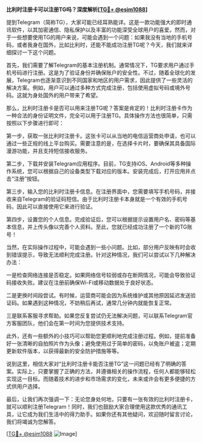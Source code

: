 **比利时注册卡可以注册TG吗？深度解析[[TG💪+ @esim1088](https://t.me/s/esim1088)]**

提到Telegram（简称TG），大家可能已经耳熟能详。这是一款功能强大的即时通讯软件，以其加密通信、隐私保护以及丰富的功能深受全球用户的喜爱。然而，对于一些想要使用TG的用户来说，可能会遇到一个问题：如果我没有当地的手机号码，或者我身在国外，比如比利时，还能不能成功注册TG呢？今天，我们就来详细探讨一下这个问题。

首先，我们需要了解Telegram的基本注册机制。通常情况下，TG要求用户通过手机号码进行注册。这是为了验证身份并确保账户的安全性。不过，随着全球化的发展，Telegram也逐渐意识到不同国家和地区的用户需求，因此提供了一些灵活的解决方案。例如，用户可以通过多种方式完成注册，包括使用虚拟号码或境外号码。这就为身处国外的用户带来了希望。

那么，比利时注册卡是否可以用来注册TG呢？答案是肯定的！比利时注册卡作为一种合法的身份证明文件，完全可以用于注册TG。具体操作方法也很简单，只需按照以下步骤进行即可：

第一步，获取一张比利时注册卡。这张卡可以从当地的电信运营商处申请，也可以通过一些正规的线上平台购买。需要注意的是，在选择卡片时，要确保其具备国际漫游功能，并且支持短信接收服务。

第二步，下载并安装Telegram应用程序。目前，TG支持iOS、Android等多种操作系统，您可以根据自己的设备类型下载对应的版本。安装完成后，打开应用并点击“注册”按钮。

第三步，输入您的比利时注册卡信息。在注册界面中，您需要填写手机号码，并接收来自Telegram的验证码短信。由于比利时注册卡本身就是一个有效的手机号码，因此可以直接使用它来进行验证。

第四步，设置您的个人信息。完成验证后，您可以根据提示设置用户名、密码等基本信息，并上传头像以完善个人资料。至此，您就已经成功注册了一个新的TG账号！

当然，在实际操作过程中，可能会遇到一些小问题。比如，部分用户反映有时会收到错误提示，导致无法顺利完成注册。针对这种情况，我们可以尝试以下几种解决办法：

一是检查网络连接是否稳定。如果网络信号较弱或存在断网情况，可能会导致验证码接收失败。建议在注册前确保Wi-Fi或移动数据处于良好状态。

二是更换时间段尝试。有时候，运营商可能会因为系统维护或其他原因延迟发送验证码。如果遇到这种情况，不妨稍后再试，通常几分钟内就能恢复正常。

三是联系客服寻求帮助。如果您反复尝试仍无法解决问题，可以联系Telegram官方客服团队，他们会在第一时间为您提供技术支持。

此外，还有一些额外的小技巧可以帮助您更顺利地完成注册过程。例如，提前准备好一张清晰的自拍照片作为头像；避免使用过于简单的密码，以免账户被盗；定期更新软件版本，以获得最新的安全防护措施等等。

说到这里，相信大家对“比利时注册卡能否注册TG”这一问题已经有了明确的答案。实际上，只要掌握了正确的方法，并遵循相关的操作流程，任何人都能够轻松实现这一目标。而随着技术的进步和市场需求的变化，未来或许会有更多便捷的方式供用户选择。

最后，让我们再次强调一下：无论您身处何地，只要有一张有效的比利时注册卡，就可以顺利注册Telegram！同时，我们也鼓励大家合理使用这款优秀的通讯工具，让它成为我们生活中的得力助手。如果你还有其他疑问，欢迎随时留言讨论，我们将竭诚为您解答。

[[TG💪+ @esim1088](https://t.me/s/esim1088) ![Image](https://i.postimg.cc/4NQfJmqS/Snipaste-2025-05-13-00-14-12.png)]